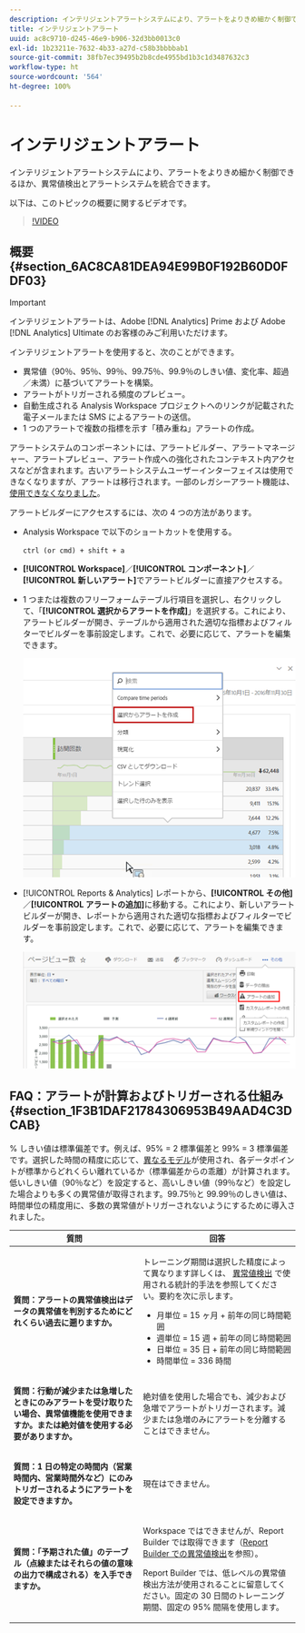```yaml
---
description: インテリジェントアラートシステムにより、アラートをよりきめ細かく制御できるほか、異常値検出とアラートシステムを統合できます。
title: インテリジェントアラート
uuid: ac8c9710-d245-46e9-b906-32d3bb0013c0
exl-id: 1b23211e-7632-4b33-a27d-c58b3bbbbab1
source-git-commit: 38fb7ec39495b2b8cde4955bd1b3c1d3487632c3
workflow-type: ht
source-wordcount: '564'
ht-degree: 100%

---
```


# インテリジェントアラート

インテリジェントアラートシステムにより、アラートをよりきめ細かく制御できるほか、異常値検出とアラートシステムを統合できます。

以下は、このトピックの概要に関するビデオです。

>[!VIDEO](https://video.tv.adobe.com/v/25446/?quality=12)

## 概要 {#section_6AC8CA81DEA94E99B0F192B60D0FDF03}

>[!IMPORTANT]
>
>インテリジェントアラートは、Adobe [!DNL Analytics] Prime および Adobe [!DNL Analytics] Ultimate のお客様のみご利用いただけます。

インテリジェントアラートを使用すると、次のことができます。

* 異常値（90％、95％、99％、99.75％、99.9％のしきい値、変化率、超過／未満）に基づいてアラートを構築。
* アラートがトリガーされる頻度のプレビュー。
* 自動生成される Analysis Workspace プロジェクトへのリンクが記載された電子メールまたは SMS によるアラートの送信。
* 1 つのアラートで複数の指標を示す「積み重ね」アラートの作成。

アラートシステムのコンポーネントには、アラートビルダー、アラートマネージャー、アラートプレビュー、アラート作成への強化されたコンテキスト内アクセスなどが含まれます。古いアラートシステムユーザーインターフェイスは使用できなくなりますが、アラートは移行されます。一部のレガシーアラート機能は、[使用できなくなりました](https://experienceleague.adobe.com/docs/analytics/analyze/reports-analytics/alerts.html?lang=ja)。

アラートビルダーにアクセスするには、次の 4 つの方法があります。

* Analysis Workspace で以下のショートカットを使用する。

   `ctrl (or cmd) + shift + a`
* **[!UICONTROL Workspace]**／**[!UICONTROL コンポーネント]**／**[!UICONTROL 新しいアラート]**&#x200B;でアラートビルダーに直接アクセスする。
* 1 つまたは複数のフリーフォームテーブル行項目を選択し、右クリックして、「**[!UICONTROL 選択からアラートを作成]**」を選択する。これにより、アラートビルダーが開き、テーブルから適用された適切な指標およびフィルターでビルダーを事前設定します。これで、必要に応じて、アラートを編集できます。

   ![](assets/create-alert-from-selection.png)

* [!UICONTROL Reports &amp; Analytics] レポートから、**[!UICONTROL その他]**／**[!UICONTROL アラートの追加]**&#x200B;に移動する。これにより、新しいアラートビルダーが開き、レポートから適用された適切な指標およびフィルターでビルダーを事前設定します。これで、必要に応じて、アラートを編集できます。

   ![](assets/add-alert.png)

## FAQ：アラートが計算およびトリガーされる仕組み {#section_1F3B1DAF21784306953B49AAD4C3DCAB}

% しきい値は標準偏差です。例えば、95% = 2 標準偏差と 99% = 3 標準偏差です。選択した時間の精度に応じて、[異なるモデル](/help/analyze/analysis-workspace/virtual-analyst/c-anomaly-detection/statistics-anomaly-detection.md)が使用され、各データポイントが標準からどれくらい離れているか（標準偏差からの乖離）が計算されます。低いしきい値（90％など）を設定すると、高いしきい値（99％など）を設定した場合よりも多くの異常値が取得されます。99.75％と 99.99％のしきい値は、時間単位の精度用に、多数の異常値がトリガーされないようにするために導入されました。

<table id="table_B3AA85E1DE3543DCA34966A52E3CE4AB"> 
 <thead> 
  <tr> 
   <th colname="col1" class="entry"> 質問 </th> 
   <th colname="col2" class="entry"> 回答 </th> 
  </tr> 
 </thead>
 <tbody> 
  <tr> 
   <td colname="col1"> <p><b>質問：アラートの異常値検出はデータの異常値を判別するためにどれくらい過去に遡りますか。</b> </p> </td> 
   <td colname="col2"> <p>トレーニング期間は選択した精度によって異なります詳しくは、 <a href="/help/analyze/analysis-workspace/virtual-analyst/c-anomaly-detection/statistics-anomaly-detection.md">異常値検出</a> で使用される統計的手法を参照してください。要約を次に示します。 </p> 
    <ul id="ul_4F8C2A41F06C498DBF5E7AE5DE803773"> 
     <li id="li_E246091A3F1E484C8444AF4052FCA784">月単位 = 15 ヶ月 + 前年の同じ時間範囲 </li> 
     <li id="li_CC014FB38AE1492B9647E990C29BFB3C">週単位 = 15 週 + 前年の同じ時間範囲 </li> 
     <li id="li_2517EE2097534324BE9C1B54CD181A62">日単位 = 35 日 + 前年の同じ時間範囲 </li> 
     <li id="li_710BC8B009354542AA4962A59A646099">時間単位 = 336 時間 </li> 
    </ul> </td> 
  </tr> 
  <tr> 
   <td colname="col1"> <p><b>質問：行動が減少または急増したときにのみアラートを受け取りたい場合、異常値機能を使用できますか。または絶対値を使用する必要がありますか。</b> </p> </td> 
   <td colname="col2"> <p>絶対値を使用した場合でも、減少および急増でアラートがトリガーされます。減少または急増のみにアラートを分離することはできません。 </p> </td> 
  </tr> 
  <tr> 
   <td colname="col1"> <p><b>質問：1 日の特定の時間内（営業時間内、営業時間外など）にのみトリガーされるようにアラートを設定できますか。</b> </p> </td> 
   <td colname="col2"> <p>現在はできません。 </p> </td> 
  </tr> 
  <tr> 
   <td colname="col1"> <p><b>質問：「予期された値」のテーブル（点線またはそれらの値の意味の出力で構成される）を入手できますか。</b> </p> </td> 
   <td colname="col2"> <p>Workspace ではできませんが、Report Builder では取得できます（<a href="https://experienceleague.adobe.com/docs/analytics-learn/tutorials/exporting/report-builder/anomaly-detection-in-report-builder.html?lang=ja"  >Report Builder での異常値検出</a>を参照）。 </p> <p>Report Builder では、低レベルの異常値検出方法が使用されることに留意してください。固定の 30 日間のトレーニング期間、固定の 95% 間隔を使用します。 </p> </td> 
  </tr> 
 </tbody> 
</table>
